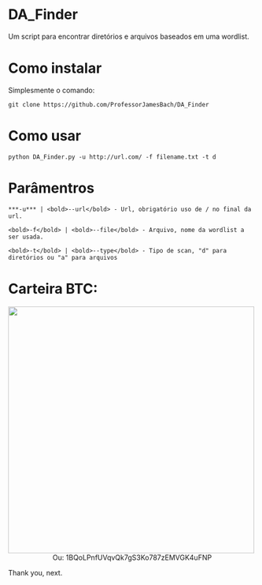 # DA_Finder
Um script para encontrar diretórios e arquivos baseados em uma wordlist.

# Como instalar

Simplesmente o comando:

```
git clone https://github.com/ProfessorJamesBach/DA_Finder
```

# Como usar

```
python DA_Finder.py -u http://url.com/ -f filename.txt -t d 
```

# Parâmentros

```
***-u*** | <bold>--url</bold> - Url, obrigatório uso de / no final da url.
```

```
<bold>-f</bold> | <bold>--file</bold> - Arquivo, nome da wordlist a ser usada.
```

```
<bold>-t</bold> | <bold>--type</bold> - Tipo de scan, "d" para diretórios ou "a" para arquivos
```


# Carteira BTC:

<img src="https://i.imgur.com/YV7QHVE.jpg" width="500" height="500"/>

<center>Ou: 1BQoLPnfUVqvQk7gS3Ko787zEMVGK4uFNP</center>


Thank you, next.
